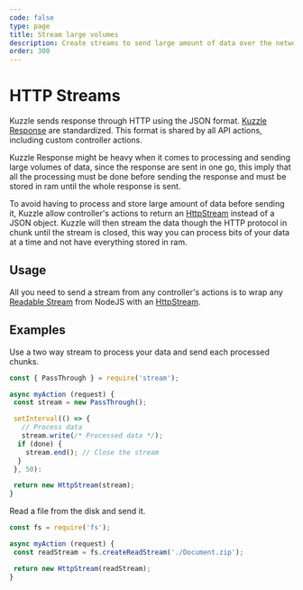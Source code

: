 ```yaml
---
code: false
type: page
title: Stream large volumes
description: Create streams to send large amount of data over the network
order: 300
---
```


# HTTP Streams <SinceBadge version="auto-version" />

Kuzzle sends response through HTTP using the JSON format.
[Kuzzle Response](/core/2/guides/main-concepts/api#response-format) are standardized. This format is shared by all API actions, including custom controller actions.

Kuzzle Response might be heavy when it comes to processing and sending large volumes of data, since the response are sent in one go,
this imply that all the processing must be done before sending the response and must be stored in ram until the whole response is sent.

To avoid having to process and store large amount of data before sending it, Kuzzle allow controller's actions to return an [HttpStream](/core/2/framework/classes/http-stream) instead
of a JSON object.
Kuzzle will then stream the data though the HTTP protocol in chunk until the stream is closed, this way you can process bits of your data at a time
and not have everything stored in ram.

## Usage

All you need to send a stream from any controller's actions is to wrap any [Readable Stream](https://nodejs.org/docs/latest-v14.x/api/stream.html#stream_class_stream_readable)
from NodeJS with an [HttpStream](/core/2/framework/classes/http-stream).

## Examples

Use a two way stream to process your data and send each processed chunks.
```js
const { PassThrough } = require('stream');

async myAction (request) {
 const stream = new PassThrough();

 setInterval(() => {
   // Process data
   stream.write(/* Processed data */);
  if (done) {
    stream.end(); // Close the stream
  }
 }, 50):

 return new HttpStream(stream);
}
```

Read a file from the disk and send it.
```js
const fs = require('fs');

async myAction (request) {
 const readStream = fs.createReadStream('./Document.zip');

 return new HttpStream(readStream);
}
```